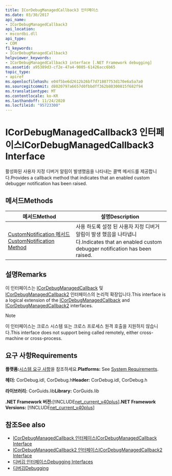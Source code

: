 ```yaml
---
title: ICorDebugManagedCallback3 인터페이스
ms.date: 03/30/2017
api_name:
- ICorDebugManagedCallback3
api_location:
- mscordbi.dll
api_type:
- COM
f1_keywords:
- ICorDebugManagedCallback3
helpviewer_keywords:
- ICorDebugManagedCallback3 interface [.NET Framework debugging]
ms.assetid: a95389d3-cf2e-47a4-9805-61426acc6b65
topic_type:
- apiref
ms.openlocfilehash: e04f5be6d2612b26bf7d71807753d170e6a5a7a0
ms.sourcegitcommit: d8020797a6657d0fbbdff362b80300815f682f94
ms.translationtype: MT
ms.contentlocale: ko-KR
ms.lasthandoff: 11/24/2020
ms.locfileid: "95723300"
---
```

# <a name="icordebugmanagedcallback3-interface"></a><span data-ttu-id="7b50e-102">ICorDebugManagedCallback3 인터페이스</span><span class="sxs-lookup"><span data-stu-id="7b50e-102">ICorDebugManagedCallback3 Interface</span></span>

<span data-ttu-id="7b50e-103">활성화된 사용자 지정 디버거 알림이 발생했음을 나타내는 콜백 메서드를 제공합니다.</span><span class="sxs-lookup"><span data-stu-id="7b50e-103">Provides a callback method that indicates that an enabled custom debugger notification has been raised.</span></span>  
  
## <a name="methods"></a><span data-ttu-id="7b50e-104">메서드</span><span class="sxs-lookup"><span data-stu-id="7b50e-104">Methods</span></span>  
  
|<span data-ttu-id="7b50e-105">메서드</span><span class="sxs-lookup"><span data-stu-id="7b50e-105">Method</span></span>|<span data-ttu-id="7b50e-106">설명</span><span class="sxs-lookup"><span data-stu-id="7b50e-106">Description</span></span>|  
|------------|-----------------|  
|[<span data-ttu-id="7b50e-107">CustomNotification 메서드</span><span class="sxs-lookup"><span data-stu-id="7b50e-107">CustomNotification Method</span></span>](icordebugmanagedcallback3-customnotification-method.md)|<span data-ttu-id="7b50e-108">사용 하도록 설정 된 사용자 지정 디버거 알림이 발생 했음을 나타냅니다.</span><span class="sxs-lookup"><span data-stu-id="7b50e-108">Indicates that an enabled custom debugger notification has been raised.</span></span>|  
  
## <a name="remarks"></a><span data-ttu-id="7b50e-109">설명</span><span class="sxs-lookup"><span data-stu-id="7b50e-109">Remarks</span></span>  

 <span data-ttu-id="7b50e-110">이 인터페이스는 [ICorDebugManagedCallback](icordebugmanagedcallback-interface.md) 및 [ICorDebugManagedCallback2](icordebugmanagedcallback2-interface.md) 인터페이스의 논리적 확장입니다.</span><span class="sxs-lookup"><span data-stu-id="7b50e-110">This interface is a logical extension of the [ICorDebugManagedCallback](icordebugmanagedcallback-interface.md) and [ICorDebugManagedCallback2](icordebugmanagedcallback2-interface.md) interfaces.</span></span>  
  
> [!NOTE]
> <span data-ttu-id="7b50e-111">이 인터페이스는 크로스 시스템 또는 크로스 프로세스 원격 호출을 지원하지 않습니다.</span><span class="sxs-lookup"><span data-stu-id="7b50e-111">This interface does not support being called remotely, either cross-machine or cross-process.</span></span>  
  
## <a name="requirements"></a><span data-ttu-id="7b50e-112">요구 사항</span><span class="sxs-lookup"><span data-stu-id="7b50e-112">Requirements</span></span>  

 <span data-ttu-id="7b50e-113">**플랫폼:**[시스템 요구 사항](../../get-started/system-requirements.md)을 참조하세요.</span><span class="sxs-lookup"><span data-stu-id="7b50e-113">**Platforms:** See [System Requirements](../../get-started/system-requirements.md).</span></span>  
  
 <span data-ttu-id="7b50e-114">**헤더:** CorDebug.idl, CorDebug.h</span><span class="sxs-lookup"><span data-stu-id="7b50e-114">**Header:** CorDebug.idl, CorDebug.h</span></span>  
  
 <span data-ttu-id="7b50e-115">**라이브러리:** CorGuids.lib</span><span class="sxs-lookup"><span data-stu-id="7b50e-115">**Library:** CorGuids.lib</span></span>  
  
 <span data-ttu-id="7b50e-116">**.NET Framework 버전:**[!INCLUDE[net_current_v40plus](../../../../includes/net-current-v40plus-md.md)]</span><span class="sxs-lookup"><span data-stu-id="7b50e-116">**.NET Framework Versions:** [!INCLUDE[net_current_v40plus](../../../../includes/net-current-v40plus-md.md)]</span></span>  
  
## <a name="see-also"></a><span data-ttu-id="7b50e-117">참조</span><span class="sxs-lookup"><span data-stu-id="7b50e-117">See also</span></span>

- [<span data-ttu-id="7b50e-118">ICorDebugManagedCallback 인터페이스</span><span class="sxs-lookup"><span data-stu-id="7b50e-118">ICorDebugManagedCallback Interface</span></span>](icordebugmanagedcallback-interface.md)
- [<span data-ttu-id="7b50e-119">ICorDebugManagedCallback2 인터페이스</span><span class="sxs-lookup"><span data-stu-id="7b50e-119">ICorDebugManagedCallback2 Interface</span></span>](icordebugmanagedcallback2-interface.md)
- [<span data-ttu-id="7b50e-120">디버깅 인터페이스</span><span class="sxs-lookup"><span data-stu-id="7b50e-120">Debugging Interfaces</span></span>](debugging-interfaces.md)
- [<span data-ttu-id="7b50e-121">디버깅</span><span class="sxs-lookup"><span data-stu-id="7b50e-121">Debugging</span></span>](index.md)

